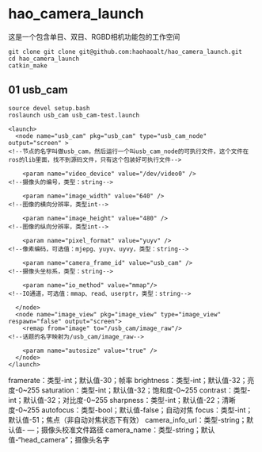 <!--
 * @Author: zhanghao
 * @Date: 2022-11-29 20:04:36
 * @LastEditTime: 2022-12-02 22:08:42
 * @FilePath: /hao_camera_launch/README.md
 * @Description: 
-->
# hao_camera_launch
这是一个包含单目、双目、RGBD相机功能包的工作空间
```
git clone git clone git@github.com:haohaoalt/hao_camera_launch.git
cd hao_camera_launch 
catkin_make
```
## 01 usb_cam
```
source devel setup.bash
roslaunch usb_cam usb_cam-test.launch
```
```
<launch>
  <node name="usb_cam" pkg="usb_cam" type="usb_cam_node" output="screen" >
<!--节点的名字叫做usb_cam，然后运行一个叫usb_cam_node的可执行文件，这个文件在ros的lib里面，找不到源码文件，只有这个包装好可执行文件-->
 
    <param name="video_device" value="/dev/video0" />
<!--摄像头的编号，类型：string-->
 
    <param name="image_width" value="640" />
<!--图像的横向分辨率，类型int-->
 
    <param name="image_height" value="480" />
<!--图像的纵向分辨率，类型int-->
 
    <param name="pixel_format" value="yuyv" />
<!--像素编码，可选值：mjepg、yuyv、uyvy，类型：string-->    
 
    <param name="camera_frame_id" value="usb_cam" />
<!--摄像头坐标系，类型：string-->
 
    <param name="io_method" value="mmap"/>
<!--IO通道，可选值：mmap、read、userptr，类型：string-->
 
  </node>
  <node name="image_view" pkg="image_view" type="image_view" respawn="false" output="screen">
    <remap from="image" to="/usb_cam/image_raw"/>
<!--话题的名字映射为/usb_cam/image_raw-->
 
    <param name="autosize" value="true" />
  </node>
</launch>
```
framerate：类型-int；默认值-30；帧率
brightness：类型-int；默认值-32；亮度-0~255
saturation：类型-int；默认值-32；饱和度-0~255
contrast：类型-int；默认值-32；对比度-0~255
sharpness：类型-int；默认值-22；清晰度-0~255
autofocus：类型-bool；默认值-false；自动对焦
focus：类型-int；默认值-51；焦点（非自动对焦状态下有效）
camera_info_url：类型-string；默认值- —；摄像头校准文件路径
camera_name：类型-string；默认值-“head_camera”；摄像头名字